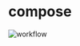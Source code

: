 # compose

![workflow](https://github.com/tusharmath/graphql-compose/actions/workflows/ci.yml/badge.svg)
